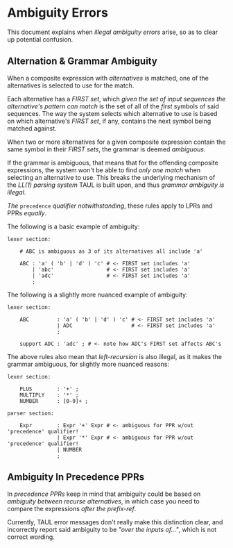 # Ambiguity Errors

This document explains when *illegal ambiguity errors* arise, so as to clear up potential confusion.

## Alternation & Grammar Ambiguity

When a composite expression with *alternatives* is matched, one of the alternatives is selected to
use for the match.

Each alternative has a *FIRST set*, which *given the set of input sequences the alternative's pattern
can match* is the set of all of the *first* symbols of said sequences. The way the system selects which
alternative to use is based on which alternative's *FIRST set*, if any, contains the next symbol being
matched against.

When two or more alternatives for a given composite expression contain the same symbol in their
*FIRST sets*, the grammar is deemed *ambiguous*.

If the grammar is ambiguous, that means that for the offending composite expressions, the system
won't be able to find *only one match* when selecting an alternative to use. This breaks the underlying
mechanism of the *LL(1) parsing system* TAUL is built upon, and thus *grammar ambiguity is illegal*.

*The* `precedence` *qualifier notwithstanding*, these rules apply to LPRs and PPRs *equally*.

The following is a basic example of ambiguity:

```
lexer section:

    # ABC is ambiguous as 3 of its alternatives all include 'a'

    ABC : 'a' ( 'b' | 'd' ) 'c' # <- FIRST set includes 'a'
        | 'abc'                 # <- FIRST set includes 'a'
        | 'adc'                 # <- FIRST set includes 'a'
        ;
```

The following is a slightly more nuanced example of ambiguity:

```
lexer section:

    ABC         : 'a' ( 'b' | 'd' ) 'c' # <- FIRST set includes 'a'
                | ADC                   # <- FIRST set includes 'a'
                ;

    support ADC : 'adc' ; # <- note how ADC's FIRST set affects ABC's
```

The above rules also mean that *left-recursion* is also illegal, as it makes the grammar ambiguous,
for slightly more nuanced reasons:

```
lexer section:

    PLUS        : '+' ;
    MULTIPLY    : '*' ;
    NUMBER      : [0-9]+ ;
	
parser section:

    Expr        : Expr '+' Expr # <- ambiguous for PPR w/out 'precedence' qualifier!
                | Expr '*' Expr # <- ambiguous for PPR w/out 'precedence' qualifier!
                | NUMBER
                ;
```

## Ambiguity In Precedence PPRs

In *precedence PPRs* keep in mind that ambiguity could be based on *ambiguity between recurse
alternatives*, in which case you need to compare the expressions *after the prefix-ref*.

Currently, TAUL error messages don't really make this distinction clear, and incorrectly report
said ambiguity to be *"over the inputs of..."*, which is not correct wording.